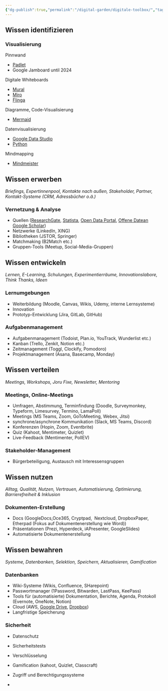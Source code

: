 ```yaml
---
{"dg-publish":true,"permalink":"/digital-garden/digitale-toolbox/","tags":["gardenEntry"]}
---
```




## Wissen identifizieren

### Visualisierung

Pinnwand
- [Padlet](https://padlet.com/)
- Google Jamboard until 2024

Digitale Whiteboards
- [Mural](https://www.mural.co/)
- [Miro](https://miro.com/)
-  [Flinga](https://flinga.fi/)

Diagramme, Code-Visualisierung
- [Mermaid](https://mermaid.js.org/)

Datenvisualisierung 
- [Google Data Studio](https://lookerstudio.google.com/overview)
- [Python](https://www.python.org/)

Mindmapping 
- [Mindmeister](https://www.mindmeister.com/de)

## Wissen erwerben

_Briefings, Expertinnenpool, Kontakte nach außen, Stakeholder, Partner, Kontakt-Systeme (CRM, Adressbücher o.ä.)_

### Vernetzung & Analyse

- Quellen ([ResearchGate](https://www.researchgate.net/), [Statista](https://statista.com/), [Open Data Portal](https://www.opendataportal.at/), [Offene Datean](https://www.data.gv.at/) [Google Scholar](https://scholar.google.com/))
- Netzwerke (LinkedIn, XING)
- Bibliotheken (JSTOR, Springer)
- Matchmaking (B2Match etc.)
- Gruppen-Tools (Meetup, Social-Media-Gruppen)

## Wissen entwickeln

_Lernen, E-Learning, Schulungen, Experimentierräume, Innovationslabore, Think Thanks, Ideen_

### Lernumgebungen

-  Weiterbildung (Moodle, Canvas, Wikis, Udemy, interne Lernsysteme)
-  Innovation
-  Prototyp-Entwicklung (Jira, GitLab, GitHub)

### Aufgabenmanagement

-  Aufgabenmanagement (Todoist, Plan.io, YouTrack, Wunderlist etc.)
-  Kanban (Trello, Zenkit, Notion etc.)
-  Zeitmanagement (Toggl, Clockify, Pomodoro)
-  Projektmanagement (Asana, Basecamp, Monday)

## Wissen verteilen

_Meetings, Workshops, Joru Fixe, Newsletter, Mentoring_

###   

### Meetings, Online-Meetings

-  Umfragen, Abstimmung, Terminfindung (Doodle, Surveymonkey, Typeform, Limesurvey, Termino, LamaPoll)
-  Meetings (MS Teams, Zoom, GoToMeeting, Webex, Jitsi)
-  synchrone/asynchrone Kommunikation (Slack, MS Teams, Discord)
-  Konferenzen (Hopin, Zoom, Eventbrite)
-  Quiz (Kahoot, Mentimeter, Quizlet)
-  Live-Feedback (Mentimenter, PollEV)

### Stakeholder-Management

-  Bürgerbeteiligung, Austausch mit Interessensgruppen

## Wissen nutzen

_Alltag, Qualität, Nutzen, Vertrauen, Automatisierung, Optimierung, Barrierefreiheit & Inklusion_

###   

### Dokumenten-Erstellung

-  Docs (GoogleDocs,Oce365, Cryptpad,  Nextcloud, DropboxPaper, Etherpad (Fokus auf Dokumentenerstellung wie Word))
-  Präsentationen (Prezi, Hyperdeck, iAPresenter, GoogleSlides)
-  Automatisierte Dokumentenerstellung

## Wissen bewahren

_Systeme, Datenbanken, Selektion, Speichern, Aktualisieren, Gamification_

###   

### Datenbanken

-  Wiki-Systeme (Wikis, Confluence, SHarepoint)
-  Passwortmanager (1Password, Bitwarden, LastPass, KeePass)
-  Tools für (automatisierte) Dokumentation, Berichte, Agenda, Protokoll (Evernote, OneNote, Notion)
-  Cloud (AWS, [Google Drive](https://drive.google.com/), [Dropbox](https://www.dropbox.com/home))
-  Langfristige Speicherung

### Sicherheit

-  Datenschutz
-  Sicherheitstests
-  Verschlüsselung
-  Gamification (kahoot, Quizlet, Classcraft)
-  Zugriff und Berechtigungssysteme


- 